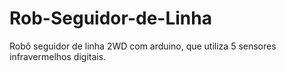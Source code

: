 # Rob-Seguidor-de-Linha
Robô seguidor de linha 2WD com arduino, que utiliza 5 sensores infravermelhos digitais.
